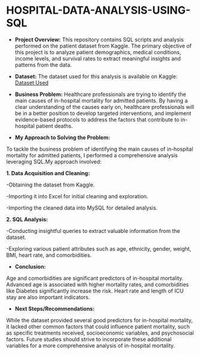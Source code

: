# HOSPITAL-DATA-ANALYSIS-USING-SQL

- **Project Overview:** This repository contains SQL scripts and analysis performed on the patient dataset from Kaggle. The primary objective of this project is to analyze patient demographics, medical conditions, income levels, and survival rates to extract meaningful insights and patterns from the data.

- **Dataset:** The dataset used for this analysis is available on Kaggle: [Dataset Used](https://www.kaggle.com/datasets/mitishaagarwal/patient)

- **Business Problem:**
Healthcare professionals are trying to identify the main causes of in-hospital mortality for admitted patients. By having a clear understanding of the causes early on, healthcare professionals will be in a better position to develop targeted interventions, and implement evidence-based protocols to address the factors that contribute to in-hospital patient deaths.

- **My Approach to Solving the Problem:**
  
To tackle the business problem of identifying the main causes of in-hospital mortality for admitted patients, I performed a comprehensive analysis leveraging SQL.My approach involved:

**1. Data Acquisition and Cleaning:**

  -Obtaining the dataset from Kaggle.
  
  -Importing it into Excel for initial cleaning and exploration.
  
  -Importing the cleaned data into MySQL for detailed analysis.
  

**2. SQL Analysis:**

-Conducting insightful queries to extract valuable information from the dataset.

-Exploring various patient attributes such as age, ethnicity, gender, weight, BMI, heart rate, and comorbidities.

- **Conclusion:**
  
Age and comorbidities are significant predictors of in-hospital mortality. Advanced age is associated with higher mortality rates, and comorbidities like Diabetes significantly increase the risk. Heart rate and length of ICU stay are also important indicators.

- **Next Steps/Recommendations:**

While the dataset provided several good predictors for in-hospital mortality, it lacked other common factors that could influence patient mortality, such as specific treatments received, socioeconomic variables, and psychosocial factors. Future studies should strive to incorporate these additional variables for a more comprehensive analysis of in-hospital mortality.
